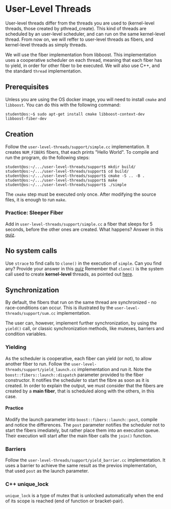 # User-Level Threads

User-level threads differ from the threads you are used to (kernel-level threads, those created by pthread_create).
This kind of threads are scheduled by an user-level scheduler, and can run on the same kernel-level thread.
From now on, we will reffer to user-level threads as fibers, and kernel-level threads as simply threads.

We will use the fiber implementation from libboost.
This implementation uses a cooperative scheduler on each thread, meaning that each fiber has to yield, in order for other fiber to be executed.
We will also use C++, and the standard `thread` implementation.

## Prerequisites

Unless you are using the OS docker image, you will need to install `cmake` and `libboost`.
You can do this with the following command:

```console
student@os:~$ sudo apt-get install cmake libboost-context-dev libboost-fiber-dev
```

## Creation

Follow the `user-level-threads/support/simple.cc` implementation.
It creates `NUM_FIBERS` fibers, that each prints "Hello World".
To compile and run the program, do the following steps:

```console
student@os:~/.../user-level-threads/support$ mkdir build/
student@os:~/.../user-level-threads/support$ cd build/
student@os:~/.../user-level-threads/support$ cmake -S .. -B .
student@os:~/.../user-level-threads/support$ make
student@os:~/.../user-level-threads/support$ ./simple
```

The `cmake` step must be executed only once.
After modifying the source files, it is enough to run `make`.

### Practice: Sleeper Fiber

Add in `user-level-threads/support/simple.cc` a fiber that sleeps for 5 seconds, before the other ones are created.
What happens?
Answer in this [quiz](../drills/questions/sleeping-on-a-fiber.md).

## No system calls

Use `strace` to find calls to `clone()` in the execution of `simple`.
Can you find any?
Provide your answer in this [quiz](../drills/questions/fiber-strace.md)
Remember that `clone()` is the system call used to create **kernel-level** threads, as pointed out [here](../../arena/reading/arena.md#threads-and-processes-clone).

## Synchronization

By default, the fibers that run on the same thread are synchronized - no race-conditions can occur.
This is illustrated by the `user-level-threads/support/sum.cc` implementation.

The user can, however, implement further synchronization, by using the `yield()` call, or classic synchronization methods, like mutexes, barriers and condition variables.

### Yielding

As the scheduler is cooperative, each fiber can yield (or not), to allow another fiber to run.
Follow the `user-level-threads/support/yield_launch.cc` implementation and run it.
Note the `boost::fibers::launch::dispatch` parameter provided to the fiber constructor.
It notifies the scheduler to start the fibre as soon as it is created.
In order to explain the output, we must consider that the fibers are created by a **main fiber**, that is scheduled along with the others, in this case.

#### Practice

Modify the launch parameter into `boost::fibers::launch::post`, compile and notice the differences.
The `post` parameter notifies the scheduler not to start the fibers imediately, but rather place them into an execution queue.
Their execution will start after the main fiber calls the `join()` function.

### Barriers

Follow the `user-level-threads/support/yield_barrier.cc` implementation.
It uses a barrier to achieve the same result as the previos implementation, that used `post` as the launch parameter.

### C++ unique_lock

`unique_lock` is a type of mutex that is unlocked automatically when the end of its scope is reached (end of function or bracket-pair).
